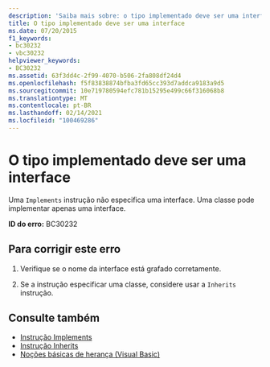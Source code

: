 ```yaml
---
description: 'Saiba mais sobre: o tipo implementado deve ser uma interface'
title: O tipo implementado deve ser uma interface
ms.date: 07/20/2015
f1_keywords:
- bc30232
- vbc30232
helpviewer_keywords:
- BC30232
ms.assetid: 63f3dd4c-2f99-4070-b506-2fa808df24d4
ms.openlocfilehash: f5f83838874bfba3fd65cc393d7addca9183a9d5
ms.sourcegitcommit: 10e719780594efc781b15295e499c66f316068b8
ms.translationtype: MT
ms.contentlocale: pt-BR
ms.lasthandoff: 02/14/2021
ms.locfileid: "100469286"
---
```

# <a name="implemented-type-must-be-an-interface"></a>O tipo implementado deve ser uma interface

Uma `Implements` instrução não especifica uma interface. Uma classe pode implementar apenas uma interface.  
  
 **ID do erro:** BC30232  
  
## <a name="to-correct-this-error"></a>Para corrigir este erro  
  
1. Verifique se o nome da interface está grafado corretamente.  
  
2. Se a instrução especificar uma classe, considere usar a `Inherits` instrução.  
  
## <a name="see-also"></a>Consulte também

- [Instrução Implements](../language-reference/statements/implements-statement.md)
- [Instrução Inherits](../language-reference/statements/inherits-statement.md)
- [Noções básicas de herança (Visual Basic)](../programming-guide/language-features/objects-and-classes/inheritance-basics.md)
